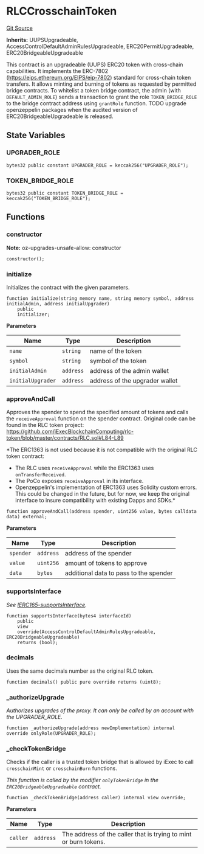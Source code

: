 # RLCCrosschainToken
[Git Source](https://github.com/iExecBlockchainComputing/rlc-multichain/blob/e45e89d2b74018386866544b530e980898300784/src/RLCCrosschainToken.sol)

**Inherits:**
UUPSUpgradeable, AccessControlDefaultAdminRulesUpgradeable, ERC20PermitUpgradeable, ERC20BridgeableUpgradeable

This contract is an upgradeable (UUPS) ERC20 token with cross-chain capabilities.
It implements the ERC-7802 (https://eips.ethereum.org/EIPS/eip-7802) standard for
cross-chain token transfers. It allows minting and burning of tokens as requested
by permitted bridge contracts.
To whitelist a token bridge contract, the admin (with `DEFAULT_ADMIN_ROLE`) sends
a transaction to grant the role `TOKEN_BRIDGE_ROLE` to the bridge contract address
using `grantRole` function.
TODO upgrade openzeppelin packages when the audited version of ERC20BridgeableUpgradeable
is released.


## State Variables
### UPGRADER_ROLE

```solidity
bytes32 public constant UPGRADER_ROLE = keccak256("UPGRADER_ROLE");
```


### TOKEN_BRIDGE_ROLE

```solidity
bytes32 public constant TOKEN_BRIDGE_ROLE = keccak256("TOKEN_BRIDGE_ROLE");
```


## Functions
### constructor

**Note:**
oz-upgrades-unsafe-allow: constructor


```solidity
constructor();
```

### initialize

Initializes the contract with the given parameters.


```solidity
function initialize(string memory name, string memory symbol, address initialAdmin, address initialUpgrader)
    public
    initializer;
```
**Parameters**

|Name|Type|Description|
|----|----|-----------|
|`name`|`string`|name of the token|
|`symbol`|`string`|symbol of the token|
|`initialAdmin`|`address`|address of the admin wallet|
|`initialUpgrader`|`address`|address of the upgrader wallet|


### approveAndCall

Approves the spender to spend the specified amount of tokens and calls the `receiveApproval`
function on the spender contract. Original code can be found in the RLC token project:
https://github.com/iExecBlockchainComputing/rlc-token/blob/master/contracts/RLC.sol#L84-L89

*The ERC1363 is not used because it is not compatible with the original RLC token contract:
- The RLC uses `receiveApproval` while the ERC1363 uses `onTransferReceived`.
- The PoCo exposes `receiveApproval` in its interface.
- Openzeppelin's implementation of ERC1363 uses Solidity custom errors.
This could be changed in the future, but for now, we keep the original interface to insure
compatibility with existing Dapps and SDKs.*


```solidity
function approveAndCall(address spender, uint256 value, bytes calldata data) external;
```
**Parameters**

|Name|Type|Description|
|----|----|-----------|
|`spender`|`address`|address of the spender|
|`value`|`uint256`|amount of tokens to approve|
|`data`|`bytes`|additional data to pass to the spender|


### supportsInterface

*See [IERC165-supportsInterface](/lib/forge-std/src/interfaces/IERC165.sol/interface.IERC165.md#supportsinterface).*


```solidity
function supportsInterface(bytes4 interfaceId)
    public
    view
    override(AccessControlDefaultAdminRulesUpgradeable, ERC20BridgeableUpgradeable)
    returns (bool);
```

### decimals

Uses the same decimals number as the original RLC token.


```solidity
function decimals() public pure override returns (uint8);
```

### _authorizeUpgrade

*Authorizes upgrades of the proxy. It can only be called by
an account with the UPGRADER_ROLE.*


```solidity
function _authorizeUpgrade(address newImplementation) internal override onlyRole(UPGRADER_ROLE);
```

### _checkTokenBridge

Checks if the caller is a trusted token bridge that is allowed by iExec to call
`crosschainMint` or `crosschainBurn` functions.

*This function is called by the modifier `onlyTokenBridge` in the
`ERC20BridgeableUpgradeable` contract.*


```solidity
function _checkTokenBridge(address caller) internal view override;
```
**Parameters**

|Name|Type|Description|
|----|----|-----------|
|`caller`|`address`|The address of the caller that is trying to mint or burn tokens.|


